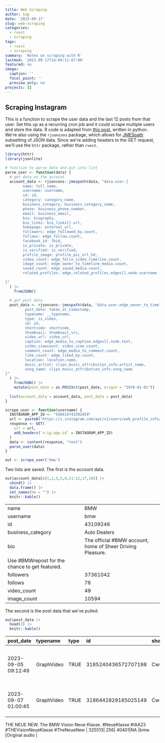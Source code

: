 ```yaml
---
title: Web Scraping
author: twg
date: '2023-09-17'
slug: web-scraping
categories:
  - rvest
  - scraping
tags:
  - rvest
  - scraping
summary: 'Notes on scraping with R'
lastmod: '2023-09-17T14:09:11-07:00'
featured: no
image:
  caption: ''
  focal_point: ''
  preview_only: no
projects: []
---
```




## Scraping Instagram

This is a function to scrape the user data and the last 12 posts from that user. Set this up as a recurring cron job and it could scrape multiple users and store the data. R code is adapted from [this post](https://scrapfly.io/blog/how-to-scrape-instagram/), written in python. We're also using the ```rjsoncons``` package, which allows for [JMESpath](https://jmespath.org/) subsetting of JSON data. Since we're adding headers to the GET request, we'll use the ```httr``` package, rather than ```rvest```. 


```r
library(httr)
library(jsonlite)

# function to parse data and put into list 
parse_user <- function(data) {
  # get data on the account
  account_data <- rjsoncons::jmespath(data, "data.user.{
        name: full_name,
        username: username,
        id: id,
        category: category_name,
        business_category: business_category_name,
        phone: business_phone_number,
        email: business_email,
        bio: biography,
        bio_links: bio_links[].url,
        homepage: external_url,        
        followers: edge_followed_by.count,
        follows: edge_follow.count,
        facebook_id: fbid,
        is_private: is_private,
        is_verified: is_verified,
        profile_image: profile_pic_url_hd,
        video_count: edge_felix_video_timeline.count,
        image_count: edge_owner_to_timeline_media.count,
        saved_count: edge_saved_media.count,
        related_profiles: edge_related_profiles.edges[].node.username
                                   
}"
  ) |> 
    fromJSON()
  
  # get post data
  post_data <- rjsoncons::jmespath(data, "data.user.edge_owner_to_timeline_media.edges[].node.{
         post_date: taken_at_timestamp, 
         typename: __typename,
         type: is_video,
         id: id,
         shortcode: shortcode,
         thumbnail: thumbnail_src,
         video_url: video_url,
         caption: edge_media_to_caption.edges[].node.text,
         video_viewcount: video_view_count,
         comment_count: edge_media_to_comment.count,
         like_count: edge_liked_by.count,
         location: location.name,
         music_artist: clips_music_attribution_info.artist_name,
         song_name: clips_music_attribution_info.song_name
}"
  ) |> 
    fromJSON() |> 
    mutate(post_date = as.POSIXct(post_date, origin = "1970-01-01"))
  
  list(account_data = account_data, post_data = post_data)
}

scrape_user <- function(username) {
  INSTAGRAM_APP_ID <- "936619743392459"
  url <- paste0("https://i.instagram.com/api/v1/users/web_profile_info/?username=", username)
  response <- GET(
    url = url,
    add_headers(`x-ig-app-id` = INSTAGRAM_APP_ID)
  )
  data <- content(response, "text")
  parse_user(data)
}

out <- scrape_user('bmw')
```

Two lists are saved. The first is the account data.  


```r
out$account_data[c(1,2,3,5,8,11:12,17,18)] |> 
  cbind() |> 
  data.frame() |> 
  set_names(nm = "") |> 
  knitr::kable()
```


|                  |                                                                                                         |
|:-----------------|:--------------------------------------------------------------------------------------------------------|
|name              |BMW                                                                                                      |
|username          |bmw                                                                                                      |
|id                |43109246                                                                                                 |
|business_category |Auto Dealers                                                                                             |
|bio               |The official #BMW account, home of Sheer Driving Pleasure.
Use #BMWrepost for the chance to get featured. |
|followers         |37361042                                                                                                 |
|follows           |76                                                                                                       |
|video_count       |49                                                                                                       |
|image_count       |10594                                                                                                    |

The second is the post data that we've pulled. 


```r
out$post_data |> 
  head(2) |> 
  knitr::kable()
```


|post_date           |typename   |type |id                  |shortcode   |thumbnail                                                                                                                                                                                                                                                                                                                                     |video_url                                                                                                                                                                                                                                                                                           |caption                                                                                                                                                            | video_viewcount| comment_count| like_count|location         |music_artist |song_name      |
|:-------------------|:----------|:----|:-------------------|:-----------|:---------------------------------------------------------------------------------------------------------------------------------------------------------------------------------------------------------------------------------------------------------------------------------------------------------------------------------------------|:---------------------------------------------------------------------------------------------------------------------------------------------------------------------------------------------------------------------------------------------------------------------------------------------------|:------------------------------------------------------------------------------------------------------------------------------------------------------------------|---------------:|-------------:|----------:|:----------------|:------------|:--------------|
|2023-09-05 09:12:49 |GraphVideo |TRUE |3185240436572707198 |Cw0P00KIFl- |https://scontent-sjc3-1.cdninstagram.com/v/t51.2885-15/374559247_1122467862075371_4052290103429490205_n.jpg?stp=c0.280.720.720a_dst-jpg_e15_s640x640&_nc_ht=scontent-sjc3-1.cdninstagram.com&_nc_cat=111&_nc_ohc=SAj5yRb9JSAAX9Fdzrb&edm=AOQ1c0wBAAAA&ccb=7-5&oh=00_AfCo7-VRfJ-CKbSIGcUstQjoSRyzxREgw6wxsdo9NWPk1Q&oe=65093ECD&_nc_sid=8b3546 |https://scontent-sjc3-1.cdninstagram.com/v/t66.30100-16/48992601_309418074969392_3129943915792075644_n.mp4?_nc_ht=scontent-sjc3-1.cdninstagram.com&_nc_cat=108&_nc_ohc=v4PrmdeM1f4AX9dpHa-&edm=AOQ1c0wBAAAA&ccb=7-5&oh=00_AfCf5gEg39w22CMCTRUGIM3_cCXSQWp8yfQa2iemzvGdsg&oe=650905F2&_nc_sid=8b3546 |Taking over our hometown in our home colours 💙🤍 #NeueKlasse #IAA23 #THEVisionNeueKlasse #TheNeueNew                                                              |          678386|           813|     164169|Max-Joseph-Platz |ottocarclub  |Original audio |
|2023-09-07 01:00:45 |GraphVideo |TRUE |3186442829185025149 |Cw4hN7iqgR9 |https://scontent-sjc3-1.cdninstagram.com/v/t51.2885-15/375582045_601344018615068_3770427890167221787_n.jpg?stp=c0.280.720.720a_dst-jpg_e15_s640x640&_nc_ht=scontent-sjc3-1.cdninstagram.com&_nc_cat=108&_nc_ohc=fEnLa6qpylwAX-_q0Rz&edm=AOQ1c0wBAAAA&ccb=7-5&oh=00_AfDLC9hqryprBFIeU6JDmRAalGTih3uG2SAmRK2K8HRG1w&oe=65092A98&_nc_sid=8b3546  |https://scontent-sjc3-1.cdninstagram.com/v/t66.30100-16/10000000_732958088846277_4663615406285571373_n.mp4?_nc_ht=scontent-sjc3-1.cdninstagram.com&_nc_cat=109&_nc_ohc=swLxGCOuLCUAX9Jy4yY&edm=AOQ1c0wBAAAA&ccb=7-5&oh=00_AfCZYrhhYGqiL45HHMJRjphAu7JmkuzdkoZFKDwilPMHrw&oe=6509556B&_nc_sid=8b3546 |Every decision is an act of creation, shaping the path of our journey.
THE NEUE NEW. The BMW Vision Neue Klasse.
#NeueKlasse #IAA23 #THEVisionNeueKlasse #TheNeueNew |          325513|           256|      40401|NA               |bmw          |Original audio |
